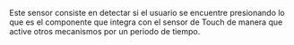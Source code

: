 Este sensor consiste en detectar si el usuario se encuentre presionando lo que es el componente que integra con el sensor
de Touch de manera que active otros mecanismos por un periodo de tiempo.
